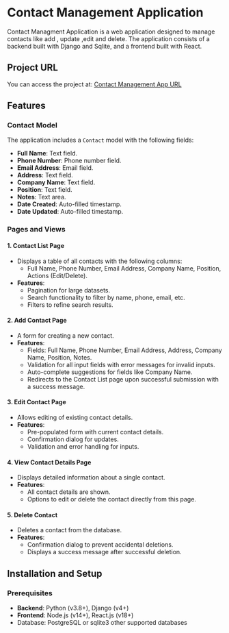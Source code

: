 # Contact Management Application

Contact Managment Application is a web application designed to manage contacts like add , update ,edit and delete. The application consists of a backend built with Django and Sqlite, and a frontend built with React.

## Project URL
You can access the project at: [Contact Management App URL](https://contactmanagement7.vercel.app/)

## Features
  ### Contact Model
  The application includes a `Contact` model with the following fields:

- **Full Name**: Text field.  
- **Phone Number**: Phone number field.  
- **Email Address**: Email field.  
- **Address**: Text field.  
- **Company Name**: Text field.  
- **Position**: Text field.  
- **Notes**: Text area.  
- **Date Created**: Auto-filled timestamp.  
- **Date Updated**: Auto-filled timestamp.  

### Pages and Views

#### 1. **Contact List Page**
- Displays a table of all contacts with the following columns:
  - Full Name, Phone Number, Email Address, Company Name, Position, Actions (Edit/Delete).
- **Features**:
  - Pagination for large datasets.
  - Search functionality to filter by name, phone, email, etc.
  - Filters to refine search results.

#### 2. **Add Contact Page**
- A form for creating a new contact.  
- **Features**:
  - Fields: Full Name, Phone Number, Email Address, Address, Company Name, Position, Notes.
  - Validation for all input fields with error messages for invalid inputs.
  - Auto-complete suggestions for fields like Company Name.
  - Redirects to the Contact List page upon successful submission with a success message.

#### 3. **Edit Contact Page**
- Allows editing of existing contact details.  
- **Features**:
  - Pre-populated form with current contact details.
  - Confirmation dialog for updates.
  - Validation and error handling for inputs.

#### 4. **View Contact Details Page**
- Displays detailed information about a single contact.  
- **Features**:
  - All contact details are shown.
  - Options to edit or delete the contact directly from this page.

#### 5. **Delete Contact**
- Deletes a contact from the database.  
- **Features**:
  - Confirmation dialog to prevent accidental deletions.
  - Displays a success message after successful deletion.

## Installation and Setup

### Prerequisites

- **Backend**: Python (v3.8+), Django (v4+)
- **Frontend**: Node.js (v14+), React.js (v18+)
- Database: PostgreSQL or sqlite3 other supported databases

